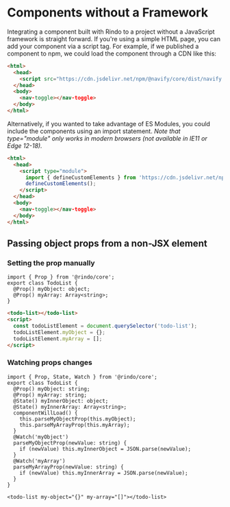 # Components without a Framework

Integrating a component built with Rindo to a project without a JavaScript framework is straight forward. If you're using a simple HTML page, you can add your component via a script tag. For example, if we published a component to npm, we could load the component through a CDN like this:

```html
<html>
  <head>
    <script src="https://cdn.jsdelivr.net/npm/@navify/core/dist/navify.js"></script>
  </head>
  <body>
    <nav-toggle></nav-toggle>
  </body>
</html>
```

Alternatively, if you wanted to take advantage of ES Modules, you could include the components using an import statement. _Note that type="module" only works in modern browsers (not available in IE11 or Edge 12-18)._

```html
<html>
  <head>
    <script type="module">
      import { defineCustomElements } from 'https://cdn.jsdelivr.net/npm/@navify/core/loader/index.es2017.mjs';
      defineCustomElements();
    </script>
  </head>
  <body>
    <nav-toggle></nav-toggle>
  </body>
</html>
```

## Passing object props from a non-JSX element

### Setting the prop manually

```tsx
import { Prop } from '@rindo/core';
export class TodoList {
  @Prop() myObject: object;
  @Prop() myArray: Array<string>;
}
```

```html
<todo-list></todo-list>
<script>
  const todoListElement = document.querySelector('todo-list');
  todoListElement.myObject = {};
  todoListElement.myArray = [];
</script>
```

### Watching props changes

```tsx
import { Prop, State, Watch } from '@rindo/core';
export class TodoList {
  @Prop() myObject: string;
  @Prop() myArray: string;
  @State() myInnerObject: object;
  @State() myInnerArray: Array<string>;
  componentWillLoad() {
    this.parseMyObjectProp(this.myObject);
    this.parseMyArrayProp(this.myArray);
  }
  @Watch('myObject')
  parseMyObjectProp(newValue: string) {
    if (newValue) this.myInnerObject = JSON.parse(newValue);
  }
  @Watch('myArray')
  parseMyArrayProp(newValue: string) {
    if (newValue) this.myInnerArray = JSON.parse(newValue);
  }
}
```

```tsx
<todo-list my-object="{}" my-array="[]"></todo-list>
```
